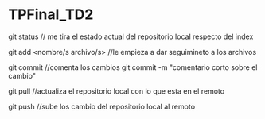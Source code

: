 # TPFinal_TD2


git status // me tira el estado actual del repositorio local respecto del index

git add <nombre/s archivo/s> //le empieza a dar seguimineto a los archivos

git commit  //comenta los cambios
git commit -m "comentario corto sobre el cambio"

git pull //actualiza el repositorio local con lo que esta en el remoto

git push //sube los cambio del repositorio local al remoto


